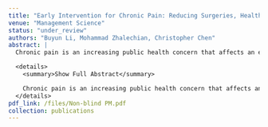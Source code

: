 ```yaml
---
title: "Early Intervention for Chronic Pain: Reducing Surgeries, Healthcare Utilization and Costs"
venue: "Management Science"
status: "under_review"
authors: "Buyun Li, Mohammad Zhalechian, Christopher Chen"
abstract: |
  Chronic pain is an increasing public health concern that affects an estimated 50 million adults in the United States each year and contributes to substantial healthcare costs and lost productivity. We examine whether early intervention by pain management specialists can reduce surgeries and costs. [...] 

  <details>
    <summary>Show Full Abstract</summary>

    Chronic pain is an increasing public health concern that affects an estimated 50 million adults in the United States each year and contributes to substantial healthcare costs and lost productivity. We examine whether early intervention by pain management specialists can reduce surgeries and costs. Leveraging a 2019 pilot program by insurers that eliminated copays and deductibles for three physical therapy sessions for low back pain patients across five states, we implement a novel two-stage model that employs a difference-in-differences (DiD) estimate as an instrumental variable (IV). The first stage estimates the exogenous change in the likelihood of patients receiving early pain management intervention in a DiD framework. The second stage uses the change as an IV for early pain management intervention. We find that early intervention significantly reduces healthcare utilization, costs, surgeries, and opioid reliance for patients with new-onset chronic pain. We validated our findings using insurance claims from a chronic-pain specialist network in Southern California. Our work provides large-scale causal evidence of the value of strategically shifting PM consultation in the care trajectory and underscores the critical need for providers, payers, and policymakers to restructure referral pathways and benefit designs to prioritize timely pain management specialist access.
  </details>
pdf_link: /files/Non-blind PM.pdf
collection: publications
---
```

